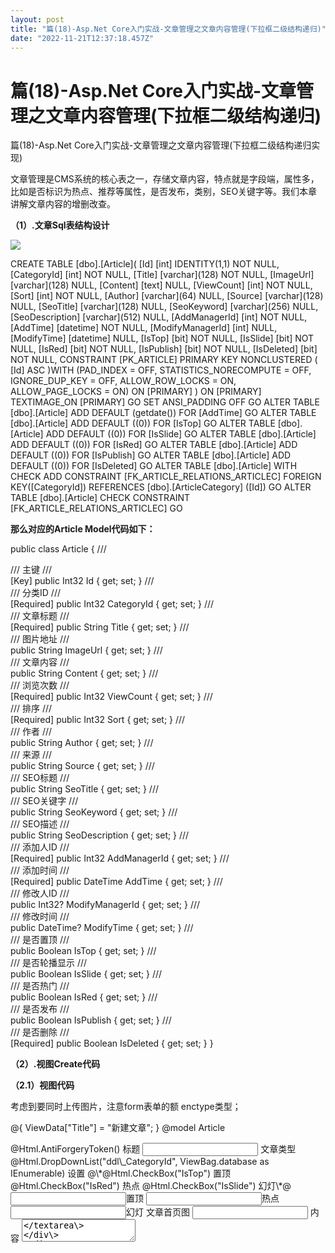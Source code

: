 ```yaml
---
layout: post
title: "篇(18)-Asp.Net Core入门实战-文章管理之文章内容管理(下拉框二级结构递归)"
date: "2022-11-21T12:37:18.457Z"
---
```

篇(18)-Asp.Net Core入门实战-文章管理之文章内容管理(下拉框二级结构递归)
=============================================

篇(18)-Asp.Net Core入门实战-文章管理之文章内容管理(下拉框二级结构递归实现)

文章管理是CMS系统的核心表之一，存储文章内容，特点就是字段端，属性多，比如是否标识为热点、推荐等属性，是否发布，类别，SEO关键字等。我们本章讲解文章内容的增删改查。

**（1）.文章Sql表结构设计**

![](https://img2022.cnblogs.com/blog/39139/202211/39139-20221121150147334-1486688426.jpg)

CREATE TABLE \[dbo\].\[Article\](
\[Id\] \[int\] IDENTITY(1,1) NOT NULL,
\[CategoryId\] \[int\] NOT NULL,
\[Title\] \[varchar\](128) NOT NULL,
\[ImageUrl\] \[varchar\](128) NULL,
\[Content\] \[text\] NULL,
\[ViewCount\] \[int\] NOT NULL,
\[Sort\] \[int\] NOT NULL,
\[Author\] \[varchar\](64) NULL,
\[Source\] \[varchar\](128) NULL,
\[SeoTitle\] \[varchar\](128) NULL,
\[SeoKeyword\] \[varchar\](256) NULL,
\[SeoDescription\] \[varchar\](512) NULL,
\[AddManagerId\] \[int\] NOT NULL,
\[AddTime\] \[datetime\] NOT NULL,
\[ModifyManagerId\] \[int\] NULL,
\[ModifyTime\] \[datetime\] NULL,
\[IsTop\] \[bit\] NOT NULL,
\[IsSlide\] \[bit\] NOT NULL,
\[IsRed\] \[bit\] NOT NULL,
\[IsPublish\] \[bit\] NOT NULL,
\[IsDeleted\] \[bit\] NOT NULL,
CONSTRAINT \[PK\_ARTICLE\] PRIMARY KEY NONCLUSTERED
(
\[Id\] ASC
)WITH (PAD\_INDEX \= OFF, STATISTICS\_NORECOMPUTE \= OFF, IGNORE\_DUP\_KEY \= OFF, ALLOW\_ROW\_LOCKS \= ON, ALLOW\_PAGE\_LOCKS \= ON) ON \[PRIMARY\]
) ON \[PRIMARY\] TEXTIMAGE\_ON \[PRIMARY\]
GO
SET ANSI\_PADDING OFF
GO
ALTER TABLE \[dbo\].\[Article\] ADD DEFAULT (getdate()) FOR \[AddTime\]
GO
ALTER TABLE \[dbo\].\[Article\] ADD DEFAULT ((0)) FOR \[IsTop\]
GO
ALTER TABLE \[dbo\].\[Article\] ADD DEFAULT ((0)) FOR \[IsSlide\]
GO
ALTER TABLE \[dbo\].\[Article\] ADD DEFAULT ((0)) FOR \[IsRed\]
GO
ALTER TABLE \[dbo\].\[Article\] ADD DEFAULT ((0)) FOR \[IsPublish\]
GO
ALTER TABLE \[dbo\].\[Article\] ADD DEFAULT ((0)) FOR \[IsDeleted\]
GO
ALTER TABLE \[dbo\].\[Article\] WITH CHECK ADD CONSTRAINT \[FK\_ARTICLE\_RELATIONS\_ARTICLEC\] FOREIGN KEY(\[CategoryId\])
REFERENCES \[dbo\].\[ArticleCategory\] (\[Id\])
GO
ALTER TABLE \[dbo\].\[Article\] CHECK CONSTRAINT \[FK\_ARTICLE\_RELATIONS\_ARTICLEC\]
GO

**那么对应的Article Model代码如下：**

public class Article
{
/// <summary>
/// 主键
/// </summary>
\[Key\]
public Int32 Id { get; set; }
/// <summary>
/// 分类ID
/// </summary>
\[Required\]
public Int32 CategoryId { get; set; }
/// <summary>
/// 文章标题
/// </summary>
\[Required\]
public String Title { get; set; }
/// <summary>
/// 图片地址
/// </summary>
public String ImageUrl { get; set; }
/// <summary>
/// 文章内容
/// </summary>
public String Content { get; set; }
/// <summary>
/// 浏览次数
/// </summary>
\[Required\]
public Int32 ViewCount { get; set; }
/// <summary>
/// 排序
/// </summary>
\[Required\]
public Int32 Sort { get; set; }
/// <summary>
/// 作者
/// </summary>
public String Author { get; set; }
/// <summary>
/// 来源
/// </summary>
public String Source { get; set; }
/// <summary>
/// SEO标题
/// </summary>
public String SeoTitle { get; set; }
/// <summary>
/// SEO关键字
/// </summary>
public String SeoKeyword { get; set; }
/// <summary>
/// SEO描述
/// </summary>
public String SeoDescription { get; set; }
/// <summary>
/// 添加人ID
/// </summary>
\[Required\]
public Int32 AddManagerId { get; set; }
/// <summary>
/// 添加时间
/// </summary>
\[Required\]
public DateTime AddTime { get; set; }
/// <summary>
/// 修改人ID
/// </summary>
public Int32? ModifyManagerId { get; set; }
/// <summary>
/// 修改时间
/// </summary>
public DateTime? ModifyTime { get; set; }
/// <summary>
/// 是否置顶
/// </summary>
public Boolean IsTop { get; set; }
/// <summary>
/// 是否轮播显示
/// </summary>
public Boolean IsSlide { get; set; }
/// <summary>
/// 是否热门
/// </summary>
public Boolean IsRed { get; set; }
/// <summary>
/// 是否发布
/// </summary>
public Boolean IsPublish { get; set; }
/// <summary>
/// 是否删除
/// </summary>
\[Required\]
public Boolean IsDeleted { get; set; }
}

**（2）.视图Create代码**

**（2.1）视图代码**

考虑到要同时上传图片，注意form表单的额 enctype类型；

@{ ViewData\["Title"\] = "新建文章"; }
@model Article
<form action\="/Article/Create" method\="post" enctype\="multipart/form-data"\>
@Html.AntiForgeryToken()
<div\>
<label asp-for\="Title"\>标题</label\>
<div\>
<input type\="text" asp-for\="Title" name\="Title" placeholder\="请输入标题"\>
</div\>
</div\>
<div\>
<label asp-for\="CategoryId"\>文章类型</label\>
<div\>
@Html.DropDownList("ddl\_CategoryId", ViewBag.database as IEnumerable<SelectListItem\>)
</div\>
</div\>
<div\>
<label\>设置</label\>
<div\>
@\*@Html.CheckBox("IsTop") 置顶
@Html.CheckBox("IsRed") 热点
@Html.CheckBox("IsSlide") 幻灯\*@
<input type\="checkbox" name\="IsTop" asp-for\="IsTop" />置顶
<input type\="checkbox" name\="IsRed" asp-for\="IsRed"/>热点
<input type\="checkbox" name\="IsSlide" asp-for\="IsSlide" />幻灯
</div\>
</div\>
<div\>
<label asp-for\="ImageUrl"\>文章首页图</label\>
<div\>
<input type\="file" asp-for\="ImageUrl" name\="ImageUrl"/>
</div\>
</div\>
<div\>
<label asp-for\="Content"\>内容</label\>
<div\>
<textarea placeholder\="内容" asp-for\="Content" name\="Content" cols\="30" rows\="10"\></textarea\>
</div\>
</div\>
<div\>
<label asp-for\="Sort"\>排序</label\>
<div\>
<input type\="text" placeholder\="排序" asp-for\="Sort" name\="Sort" />
</div\>
</div\>
<div\>
<label asp-for\="ViewCount"\>点击量</label\>
<div\>
<input type\="text" placeholder\="点击量" asp-for\="ViewCount" name\="ViewCount" />
</div\>
</div\>
<div\>
<label asp-for\="IsPublish"\>是否发布</label\>
<div\>
<select asp-for\="IsPublish" name\="IsPublish" class\="IsPublish"\>
<option value\="False"\>否</option\>
<option value\="True" selected\>是</option\>
</select\>
</div\>
</div\>
<div\>
<label asp-for\="Author"\>作者</label\>
<div\>
<input type\="text" asp-for\="Author" name\="Author" placeholder\="作者名"\>
</div\>
</div\>
<div\>
<label asp-for\="Source"\>来源</label\>
<div\>
<input type\="text" asp-for\="Source" name\="Source" placeholder\="文章来源"\>
</div\>
</div\>
<div\>
<label asp-for\="SeoTitle"\>SEO标题</label\>
<div\>
<input type\="text" asp-for\="SeoTitle" name\="SeoTitle" placeholder\="SEO标题"\>
</div\>
</div\>
<div\>
<label asp-for\="SeoKeyword"\>SEO关键词</label\>
<div\>
<input type\="text" asp-for\="SeoKeyword" name\="SeoKeyword" placeholder\="SEO关键词"\>
</div\>
</div\>
<div\>
<label asp-for\="SeoDescription"\>SEO摘要描述</label\>
<div\>
<input type\="text" asp-for\="SeoDescription" name\="SeoDescription" placeholder\="SEO摘要描述"\>
</div\>
</div\>
<div\>
<div\>
<button type\="submit"\>确定</button\>
<button type\="reset"\>重置</button\>
</div\>
</div\>
</form\>

**（2.2）视图中的下拉框的实现方式（递归和循环嵌套）**

![](https://img2022.cnblogs.com/blog/39139/202211/39139-20221121150147334-1206323220.jpg)

我想在添加文章时，实现一个具有二级层次结构的下拉框，如上图所示。所以，在对下拉框进行数据绑定时，就要费点功夫，上个章节讲文章类别管理时，的表结构就一个，分类都存在一张表中，所以要进行递归的获取子菜单或者通过循环嵌套来实现。

**递归的主要核心函数为：**

/// <summary>
/// 递归函数，实现获取子菜单
/// </summary>
/// <param name="lists">递归前的列表</param>
/// <param name="newlists">递归后的新列表</param>
/// <param name="parentId">父Id</param>
/// <returns></returns>
public static List<CategorySelectItemListView> GetChildCategory(List<CategorySelectItemListView> lists, List<CategorySelectItemListView> newlists, int parentId)
{
newlists \= new List<CategorySelectItemListView>();
List<CategorySelectItemListView> tempList = lists.Where(c => c.ParentId == parentId).ToList();
for (int i = 0; i < tempList.Count; i++)
{
CategorySelectItemListView category \= new CategorySelectItemListView();
category.Id \= tempList\[i\].Id;
category.ParentId \= tempList\[i\].ParentId;
category.Title \= tempList\[i\].Title;
category.Children \= GetChildCategory(lists, newlists, category.Id);
newlists.Add(category);
}
return newlists;
}

/// <summary>
/// 循环嵌套，实现获取子菜单
/// </summary>
/// <param name="lists">循环遍历前的列表</param>
/// <returns></returns>
public static List<CategorySelectItemListView> GetChildCategory(List<CategorySelectItemListView> lists)
{
List<CategorySelectItemListView> categorylist = new List<CategorySelectItemListView>();
for (int i = 0; i < lists.Count; i++)
{
if (0 == lists\[i\].ParentId)
categorylist.Add(lists\[i\]);
for (int j = 0; j < lists.Count; j++)
{
if (lists\[j\].ParentId == lists\[i\].Id)
lists\[i\].Children.Add(lists\[j\]);
}
}
return categorylist;
}

然后在Create和Edit的Action中去绑定对应的下拉菜单即可。

注意：List<CategorySelectItemListView> 集合的CategorySelectItemListView，这个是新建的ViewModel对象，用来专门绑定下拉菜单使用，其代码如下：

public class CategorySelectItemListView
{
public int Id { get; set; }
public string Title { get; set; }
public int ParentId { get; set; }
public List<CategorySelectItemListView> Children { get; set; }
public CategorySelectItemListView()
{
Children \= new List<CategorySelectItemListView>();
}

public CategorySelectItemListView(int id,string title,int parentid)
{
this.Id = id;
this.Title = title;
this.ParentId = parentid;
Children \= new List<CategorySelectItemListView>();
}

public CategorySelectItemListView(int id, string title, CategorySelectItemListView parent)
{
this.Id = id;
this.Title = title;
this.ParentId = parent.Id;
Children \= new List<CategorySelectItemListView>();
}

**（3）.视图Edit代码，注解部分的代码可以参考，我尝试用过，也可以达到目的，演练代码最好是用多种方式实现，查看其区别，这样掌握的牢固一些**。

@{ ViewData\["Title"\] = "编辑文章"; }
@model Article
@section Scripts{
<script type\="text/javascript" src\="~/js/jquery-3.6.1.min.js"\></script\>
<script type\="text/javascript"\>
$(document).ready(function () {
$.ajax({
type: "GET",
url: "/ArticleCategory/GetCategory",
data: "{}",
success: function (data) {
console.log(data);
var s \= '<option value="0">请选择</option>';
for (var i \= 0; i < data.length; i++) {
s += '<option value="' + data\[i\].Title + '"+>' + data\[i\].Id + '</option>';
}
$("#ArticleCategory").html(s);
}
});
});
</script\>
}

<form action\="/Article/Edit" method\="post" enctype\="multipart/form-data"\>
@Html.AntiForgeryToken()
<div\>
<label asp-for\="Title"\>标题</label\>
<div\>
<input type\="text" asp-for\="Title" name\="Title" placeholder\="请输入标题"\>
<input type\="hidden" asp-for\="Id" />
</div\>
</div\>
<div\>
<label asp-for\="CategoryId"\>文章类型</label\>
<div\>
@Html.DropDownList("ddl\_CategoryId", ViewBag.database as IEnumerable<SelectListItem\>)
</div\>
</div\>
<div\>
<label\>设置</label\>
<div\>
@\*@Html.CheckBox("IsTop", Model.IsTop,new { value = Model.IsTop}) 置顶
@Html.CheckBox("IsRed", Model.IsRed, new { value = Model.IsRed }) 热点
@Html.CheckBox("IsSlide", Model.IsSlide, new { value = Model.IsSlide }) 幻灯\*@
<input asp-for\="IsTop" />置顶
<input asp-for\="IsRed" />热点
<input asp-for\="IsSlide" />幻灯
@\*<input type\="checkbox" name\="IsTop" @(Html.Raw(@Model.IsTop ? "checked\=\\"checked\\"" : "")) asp-for\="IsTop" />置顶
<input type\="checkbox" name\="IsRed" @(Html.Raw(@Model.IsRed ? "checked\=\\"checked\\"" : "")) asp-for\="IsRed" />热点
<input type\="checkbox" name\="IsSlide" @(Html.Raw(@Model.IsSlide ? "checked\=\\"checked\\"" : "")) asp-for\="IsSlide" />幻灯\*@
@\*<input type\="checkbox" name\="IsTop" asp-for\="IsTop" />置顶
<input type\="checkbox" name\="IsRed" asp-for\="IsRed"/>热点
<input type\="checkbox" name\="IsSlide" asp-for\="IsSlide"/>幻灯\*@
</div\>
</div\>
<div\>
<label asp-for\="ImageUrl"\>文章首页图</label\>
<div\>
<input type\="file" asp-for\="ImageUrl" name\="ImageUrl" />
<label asp-for\="ImageUrl"\>@Model.ImageUrl</label\>
</div\>
</div\>
<div\>
<label asp-for\="Content"\>内容</label\>
<div\>
<textarea placeholder\="内容" asp-for\="Content" name\="Content" cols\="30" rows\="10"\></textarea\>
</div\>
</div\>
<div\>
<label asp-for\="Sort"\>排序</label\>
<div\>
<input type\="text" placeholder\="排序" asp-for\="Sort" name\="Sort" />
</div\>
</div\>
<div\>
<label asp-for\="ViewCount"\>点击量</label\>
<div\>
<input type\="text" placeholder\="点击量" asp-for\="ViewCount" name\="ViewCount" />
</div\>
</div\>
<div\>
<label asp-for\="IsPublish"\>是否发布</label\>
<div\>
<select asp-for\="IsPublish" name\="IsPublish" class\="IsPublish"\>
<option value\="False"\>否</option\>
<option value\="True" selected\>是</option\>
</select\>
</div\>
</div\>
<div\>
<label asp-for\="Author"\>作者</label\>
<div\>
<input type\="text" asp-for\="Author" name\="Author" placeholder\="作者名"\>
</div\>
</div\>
<div\>
<label asp-for\="Source"\>来源</label\>
<div\>
<input type\="text" asp-for\="Source" name\="Source" placeholder\="文章来源"\>
</div\>
</div\>
<div\>
<label asp-for\="SeoTitle"\>SEO标题</label\>
<div\>
<input type\="text" asp-for\="SeoTitle" name\="SeoTitle" placeholder\="SEO标题"\>
</div\>
</div\>
<div\>
<label asp-for\="SeoKeyword"\>SEO关键词</label\>
<div\>
<input type\="text" asp-for\="SeoKeyword" name\="SeoKeyword" placeholder\="SEO关键词"\>
</div\>
</div\>
<div\>
<label asp-for\="SeoDescription"\>SEO摘要描述</label\>
<div\>
<input type\="text" asp-for\="SeoDescription" name\="SeoDescription" placeholder\="SEO摘要描述"\>
</div\>
</div\>
<div\>
<div\>
<button type\="submit"\>确定</button\>
<button type\="reset"\>重置</button\>
</div\>
</div\>
</form\>

**（4）.视图Index列表的代码**

针对列表的显示，又专门编写了ArticeView的这个ViewModel。

![](https://img2022.cnblogs.com/blog/39139/202211/39139-20221121150147472-823072694.jpg)

public class ArticleView
{
public int Id { get; set; }
public int CategoryId { get; set; }
public string CategoryName { get; set; }
public string Title { get; set; }
public int ViewCount { get; set; }
public int Sort { get; set; }
public string Author { get; set; }
public string Source { get; set; }
public int AddManagerId { get; set; }
public DateTime AddTime { get; set; }
}

@using Humanizer;
@using RjWebCms.Db;
@using RjWebCms.Models.Articles;
@model PaginatedList<ArticleView\>
@{
ViewData\["Title"\] = "文章列表";
}
@section Scripts{
<script src\="~/js/jquery-2.1.0.min.js"\></script\>
<script type\="text/javascript"\>
function DelAll() {
var ids \= document.getElementsByName("#chk\_ids");
var arrIds \= "";
var n \= 0;
for (var i \= 0; i < ids.length; i++)
{
if (ids\[i\].checked \== true) {
arrIds += ids\[i\].value + ",";
n++;
}
}
if (n \== 0) {
alert("请选择要删除的信息");
return;
}
arrIds \= arrids.substr(0, arrIds.length \- 1);
//
if (confirm("确定要全部删除选择信息吗")) {
$.ajax({
type: "post",
url: "/Article/DeleteAll",
data: { ids: arrIds },
success: function (data, state) {
alert('删除成功!');
window.location.href \= "";
},

error: function (data, state) {
alert('删除失败');
}
});
}
}
</script\>
}
<div class\="panel panel-default todo-panel"\>
<div class\="panel-heading"\>@ViewData\["Title"\]</div\>
@Html.AntiForgeryToken()
<form asp-action\="Index" method\="get"\>
<table\>
<tr\><td\><a asp-controller\="Article" asp-action\="Create"\>添加</a\></td\></tr\>
<tr\>
<td\>查询关键词:<input type\="text" name\="SearchString" value\="@ViewData\["CurrentFilter"\]" /></td\>
<td\><input type\="submit" value\="查询" /></td\>
<td\><a asp-action\="Index"\>Back</a\></td\>
<td\><a asp-action\="DeleteAll"\>批量删除</a\></td\>
</tr\>
</table\>
</form\>
<table class\="table table-hover"\>
<thead\>
<tr\>
<td\>&#x2714;</td\>
<td\><a asp-action\="Index" asp-route-sortOrder\="@ViewData\["NameSortParm"\]" asp-route-currentFilter\="@ViewData\["CurrentFilter"\]"\>标题</a\></td\>
<td\>类别</td\>
<td\><a asp-action\="Index" asp-route-sortOrder\="@ViewData\["DateSortParm"\]" asp-route-currentFilter\="@ViewData\["CurrentFilter"\]"\>添加时间</a\></td\>
<td\>作者</td\>
<td\>操作</td\>
</tr\>
@foreach (var item in Model)
{
<tr\>
<td\><input type\="checkbox" class\="done-checkbox" name\="chk\_ids" value\="@item.Id"\></td\>
<td\>@item.Title</td\>
<td\>@item.CategoryName</td\>
<td\>@item.AddTime</td\>
<td\>@item.Author</td\>
<td\>
<a asp-action\="Details" asp-route-id\="@item.Id"\>Details</a\>
<a asp-action\="Edit" asp-route-id\="@item.Id"\>Edit</a\>
<a asp-action\="Delete" asp-route-id\="@item.Id"\>Delete</a\>
</td\>
</tr\>
}
</thead\>
</table\>
@{
var prevDisabled = !Model.HasPreviousPage ? "disabled" : "";
var nextDisabled = !Model.HasNextPage ? "disabled" : ""; ;
}

<a asp-action\="Index"
asp-route-sortOrder\="@ViewData\["CurrentSort"\]"
asp-route-pageNumber\="@(Model.PageIndex - 1)"
asp-route-currentFilter\="@ViewData\["CurrentFilter"\]"
class\="btn btn-default @prevDisabled"\>
上一页
</a\>
<a asp-action\="Index"
asp-route-sortOrder\="@ViewData\["CurrentSort"\]"
asp-route-pageNumber\="@(Model.PageIndex + 1)"
asp-route-currentFilter\="@ViewData\["CurrentFilter"\]"
class\="btn btn-default @nextDisabled"\>
下一页
</a\>
<div class\="panel-footer add-item-form"\>
<!--TODO: Add item form \-->
</div\>
</div\>

**（5）.Controller部分的全部代码，注意看代码注释**

public class ArticleController : Controller
    {
        private readonly IHostEnvironment \_hostEnvironment;
        private readonly IArticleService \_articleService;
        private readonly IArticleCategoryService \_articleCategoryService;
        private readonly AppDbContext \_appDbContext;
        public ArticleController(IArticleService articleService, IArticleCategoryService articleCategoryService,AppDbContext appDbContext,IHostEnvironment hostEnvironment)
        {
            \_hostEnvironment \= hostEnvironment;
            \_appDbContext \= appDbContext;
            \_articleService \= articleService;
            \_articleCategoryService \= articleCategoryService;
        }

        public async Task<IActionResult> Index(string sortOrder, string currentFilter, string searchString, int? pageNumber)
        {
            ViewData\["CurrentSort"\] = sortOrder;
            ViewData\["NameSortParm"\] = String.IsNullOrEmpty(sortOrder) ? "name\_desc" : "";
            ViewData\["DateSortParm"\] = sortOrder == "Date" ? "date\_desc" : "Date";

            if (searchString != null)
            {
                pageNumber \= 1;
            }
            else
            {
                searchString \= currentFilter;
            }
            ViewData\["CurrentFilter"\] = searchString;
            var article = from s in \_appDbContext.Article
                          join p in \_appDbContext.ArticleCategory on s.CategoryId equals p.Id
                          select new ArticleView { 
                            Id \= s.Id,
                            CategoryId \= s.CategoryId,
                            CategoryName \= p.Title,
                            Title \= s.Title,
                            Sort \= s.Sort,
                            AddManagerId \= s.AddManagerId,
                            AddTime \= s.AddTime,
                            Author \= s.Author,
                            Source \= s.Source,
                            ViewCount \= s.ViewCount,
                          };
            if (!string.IsNullOrEmpty(searchString))
            {
                article \= article.Where(s => s.Title.Contains(searchString));
            }
            switch (sortOrder)
            {
                case "name\_desc":
                    article \= article.OrderByDescending(s => s.Title) ;
                    break;
                case "Date":
                    article \= article.OrderBy(s => s.AddTime);
                    break;
                case "date\_desc":
                    article \= article.OrderByDescending(s => s.AddTime);
                    break;
                default:
                    article \= article.OrderBy(s => s.Title);
                    break;
            }
            int pageSize = 4;
            return View(await PaginatedList<ArticleView>.CreateAsync(article.AsNoTracking(), pageNumber ?? 1, pageSize));
        }


        \[HttpGet\]
        public async Task<IActionResult> CreateAsync()
        {
            #region 绑定类别下拉框
            var categories = await \_articleCategoryService.GetArticleCategory();//列出文章类别字典
            var categoryItems = new List<SelectListItem>()
            {
                new SelectListItem(){ Value="0",Text="全部",Selected=true}
            };
            //全部列出并转成DropDownList对象
            List<CategorySelectItemListView> list = new List<CategorySelectItemListView>();
            foreach (var category in categories)
            {
                list.Add(new CategorySelectItemListView { 
                    Id\=category.Id,
                    Title \= category.Title,
                    ParentId \= category.ParentId
                });
            }

            #region 循环嵌套调用
            //List<CategorySelectItemListView> list1 = GetChildCategory(list);
            //foreach (var li in list1)
            //{
            //    categoryItems.Add(new SelectListItem { Value = li.Id.ToString(), Text = li.Title });
            //    if (li.Children.Count > 0)
            //    { 
            //        foreach(var t in li.Children)
            //            categoryItems.Add(new SelectListItem { Value = t.Id.ToString(),Text= "|-" + t.Title });
            //    }
            //}
            #endregion

            #region  递归调用
            List<CategorySelectItemListView> list1 = GetChildCategory(list, new List<CategorySelectItemListView>(), 0);
            foreach (var li in list1)
            {
                categoryItems.Add(new SelectListItem { Value = li.Id.ToString(), Text = li.Title });
                if (li.Children.Count > 0)
                {
                    foreach (var t in li.Children)
                        categoryItems.Add(new SelectListItem { Value = t.Id.ToString(), Text = "  |-" + t.Title });
                }
            }
            #endregion

            ViewBag.database \= categoryItems;
            #endregion
            return View();
        }

        \[HttpPost\]
        \[ValidateAntiForgeryToken\]
        public async Task<IActionResult> CreateAsync(Article article,\[FromForm\]IFormCollection fromData)
        {
            //去掉对字段IsSystem的验证,IsSystem在数据库是bool类型,而前端是0和1，ModelState的验证总是报false，所以去掉对其验证
            //ModelState.Remove("IsSystem");//在View端已经解决了了bool类型，那么此行代码可以不用
            #region 下拉菜单
            string strCategoryId = Request.Form\["ddl\_CategoryId"\];
            if (!string.IsNullOrEmpty(strCategoryId))
                article.CategoryId \= int.Parse(strCategoryId);
            else
                article.CategoryId \= 0;
            #endregion

            #region 复选框
            article.IsTop \= fromData\["IsTop"\] != "false";//使用FormCollection时，可以这样
            article.IsRed = fromData\["IsRed"\] != "false";
            article.IsSlide \= fromData\["IsSlide"\] != "false";
            //也可以这样取值，但要注意View内的写法
            //if (!string.IsNullOrEmpty(fromData\["IsTop"\]))
            //    article.IsTop = true;
            //else
            //    article.IsTop = false;
            #endregion

            #region 上传文件
            IFormFileCollection files \= fromData.Files;
           foreach(var formFile in files)
            {
                //var fileName = ContentDispositionHeaderValue.Parse(file.ContentDisposition).FileName.Trim('"');
                string webContentPath = \_hostEnvironment.ContentRootPath;
                var fileExt = formFile.FileName.Substring(formFile.FileName.LastIndexOf('.'));//文件扩展名
                var fileNew = DateTime.Now.ToString("yyyyMMddHHmmss") + fileExt; //给文件重新命名
                
                //string upLoadPath = webContentPath + $@"\\{fileName}";
                string upLoadPath = webContentPath + $@"\\UpFiles";
                var fileUrl = upLoadPath + $@"\\{fileNew}";

                if (formFile.Length > 0)
                {
                    using (var stream = new FileStream(fileUrl,FileMode.Create))
                    {
                        await formFile.CopyToAsync(stream);
                    }
                }
                article.ImageUrl \= "../UpFiles/" + fileNew;


            }       
            #endregion 

            if (ModelState.IsValid)
            {
                var successful = await \_articleService.AddArticleAysnc(article);
                if (successful)
                    return RedirectToAction("Index");
                else
                    return BadRequest("失败");
            }
            return View(article);
        }


        \[HttpGet\]
        public async Task<IActionResult> Edit(int id)
        {

            if (string.IsNullOrEmpty(id.ToString()))
                return NotFound();

            var article = await \_articleService.FindArticleAsync(id);
            if (article == null)
                return NotFound();

            #region 绑定角色下拉框
            var categories = await \_articleCategoryService.GetArticleCategory();//列出文章类别字典
            var categoryItems = new List<SelectListItem>()
            {
                new SelectListItem(){ Value="0",Text="全部",Selected=true}
            };
            //全部列出并转成DropDownList对象
            List<CategorySelectItemListView> list = new List<CategorySelectItemListView>();
            foreach (var category in categories)
            {
                list.Add(new CategorySelectItemListView
                {
                    Id \= category.Id,
                    Title \= category.Title,
                    ParentId \= category.ParentId
                });
            }
            #region  递归调用
            List<CategorySelectItemListView> list1 = GetChildCategory(list, new List<CategorySelectItemListView>(), 0);
            foreach (var li in list1)
            {
                categoryItems.Add(new SelectListItem { Value = li.Id.ToString(), Text = li.Title });
                if (li.Children.Count > 0)
                {
                    foreach (var t in li.Children)
                        categoryItems.Add(new SelectListItem { Value = t.Id.ToString(), Text = "  |-" + t.Title });
                }
            }
            #endregion

            #region 遍历并选中
            foreach (SelectListItem item in categoryItems)
            {
                if (item.Value == article.CategoryId.ToString())
                    item.Selected \= true;
            }
            #endregion ViewBag.database \= categoryItems;
            #endregion

            return View(article);
        }

        \[HttpPost\]
        \[ValidateAntiForgeryToken\]
        public async Task<IActionResult> Edit(int id, \[FromForm\]Article article)
        {
            if (id != article.Id)
            {
                return NotFound();
            }
            #region 下拉菜单
            string strCategoryId = Request.Form\["ddl\_CategoryId"\];
            if (!string.IsNullOrEmpty(strCategoryId))
                article.CategoryId \= int.Parse(strCategoryId);
            else
                article.CategoryId \= 0;
            #endregion
            #region 复选框
            if (Request.Form\["IsTop"\].Contains("true"))
                article.IsTop \= true;
            else
                article.IsTop \= false;
            if (Request.Form\["IsRed"\].Contains("true"))
                article.IsRed \= true;
            else
                article.IsRed \= false;
            if (Request.Form\["IsSlide"\].Contains("true"))
                article.IsSlide \= true;
            else
                article.IsSlide \= false;
            #endregion 
            //ModelState.Remove("IsTop");
            //ModelState.Remove("IsRed");
            //ModelState.Remove("IsSlide");
            if (ModelState.IsValid)
            {
                try
                {
                    var result = await \_articleService.UpdateArticleAsync(id, article);
                    //跳转
                    if (result)
                        return RedirectToAction("Index");
                    else
                        return BadRequest("编辑失败");
                }
                catch (Exception ex)
                {
                    return BadRequest("编辑失败");
                }
            }
            else
            {
                return BadRequest("数据输入有误！");
            }
        }

        /// <summary>
        /// 递归函数，实现获取子菜单
        /// </summary>
        /// <param name="lists">递归前的列表</param>
        /// <param name="newlists">递归后的新列表</param>
        /// <param name="parentId">父Id</param>
        /// <returns></returns>
        public static List<CategorySelectItemListView> GetChildCategory(List<CategorySelectItemListView> lists, List<CategorySelectItemListView> newlists, int parentId)
        {
            newlists \= new List<CategorySelectItemListView>();
            List<CategorySelectItemListView> tempList = lists.Where(c => c.ParentId == parentId).ToList();
            for (int i = 0; i < tempList.Count; i++)
            {
                CategorySelectItemListView category \= new CategorySelectItemListView();
                category.Id \= tempList\[i\].Id;
                category.ParentId \= tempList\[i\].ParentId;
                category.Title \= tempList\[i\].Title;
                category.Children \= GetChildCategory(lists, newlists, category.Id);
                newlists.Add(category);
            }
            return newlists;
        }

        /// <summary>
        /// 循环嵌套，实现获取子菜单
        /// </summary>
        /// <param name="lists">循环遍历前的列表</param>
        /// <returns></returns>
        public static List<CategorySelectItemListView> GetChildCategory(List<CategorySelectItemListView> lists)
        {
            List<CategorySelectItemListView> categorylist = new List<CategorySelectItemListView>();
            for (int i = 0; i < lists.Count; i++)
            {
                if (0 == lists\[i\].ParentId)
                    categorylist.Add(lists\[i\]);

                for (int j = 0; j < lists.Count; j++)
                {
                    if (lists\[j\].ParentId == lists\[i\].Id)
                        lists\[i\].Children.Add(lists\[j\]);
                }
            }
            return categorylist;
        }


    }

（6）.Service应用层代码

![](https://img2022.cnblogs.com/blog/39139/202211/39139-20221121150147333-734536496.jpg)

    public class ArticleService : IArticleService
    {
        private readonly AppDbContext \_appDbContext;
        public ArticleService(AppDbContext appDbContext)
        {
            \_appDbContext \= appDbContext;
        }
        /// <summary>
        /// 添加文章
        /// </summary>
        /// <param name="article"></param>
        /// <returns></returns>
        public async Task<bool\> AddArticleAysnc(Article article)
        {
            article.IsDeleted \= false;
            article.AddManagerId \= 1;//用户id
            article.AddTime = DateTime.Now;
            article.IsPublish \= true;
            await \_appDbContext.Article.AddAsync(article);
            var result = await \_appDbContext.SaveChangesAsync();
            return result == 1;
        }

        /// <summary>
        /// 删除文章
        /// </summary>
        /// <param name="Id"></param>
        /// <returns></returns>
        public async Task<bool\> DeleteArticleAsync(int Id)
        {
            var article = await \_appDbContext.Article.FirstOrDefaultAsync(x => x.Id == Id);
            if (article != null)
            {
                \_appDbContext.Article.Remove(article);
            }
            var result = await \_appDbContext.SaveChangesAsync();
            return result == 1; //注意(result==1 如果等式成立，则返回true，说明删除成功)
        }

        /// <summary>
        /// 按Id查询文章
        /// </summary>
        /// <param name="Id"></param>
        /// <returns></returns>
        public async Task<Article> FindArticleAsync(int Id)
        {
            var item = await \_appDbContext.Article.Where(x => x.Id == Id).FirstOrDefaultAsync();
            return item;
        }

        /// <summary>
        /// 按标题查询文章
        /// </summary>
        /// <param name="title"></param>
        /// <returns></returns>
        public async Task<Article\[\]> GetArtcleByTitle(string title)
        {
            var items = await \_appDbContext.Article.Where(x => x.Title.Contains(title)).ToArrayAsync();
            return items;
        }

        /// <summary>
        /// 查询文章
        /// </summary>
        /// <returns></returns>
        public async Task<Article\[\]> GetArticles()
        {
            var items = await \_appDbContext.Article.Where(x => x.IsDeleted==false).ToArrayAsync();
            return items;
        }

        /// <summary>
        /// 更新文章
        /// </summary>
        /// <param name="id"></param>
        /// <param name="article"></param>
        /// <returns></returns>
        public async Task<bool\> UpdateArticleAsync(int id, Article article)
        {
            var oldArticle = await  FindArticleAsync(id); //找出旧对象

            //将新值赋到旧对象上
            oldArticle.Title = article.Title;
            oldArticle.CategoryId \= article.CategoryId;
            oldArticle.SeoDescription \= article.SeoDescription;
            oldArticle.SeoTitle \= article.SeoTitle;
            oldArticle.SeoKeyword \= article.SeoKeyword;
            oldArticle.Content \= article.Content;
            oldArticle.Sort \= article.Sort;
            oldArticle.Source \= article.Source;
            oldArticle.IsSlide \= article.IsSlide;
            oldArticle.IsPublish \= article.IsPublish;
            oldArticle.IsRed \= article.IsRed;
            oldArticle.IsTop \= article.IsTop;
            oldArticle.ViewCount \= article.ViewCount;
            oldArticle.Author \= article.Author;
            oldArticle.ImageUrl \= article.ImageUrl;

            oldArticle.ModifyManagerId \= 11;//
            oldArticle.ModifyTime = DateTime.Parse(DateTime.Now.ToString("yyyy-MM-dd HH:mm:ss"));

            //对旧对象执行更新
            \_appDbContext.Entry(oldArticle).State = EntityState.Modified;
            var result = await \_appDbContext.SaveChangesAsync();
            return result == 1;
        }
    }

**再谈CheckBox的使用**

**1.在View视图页增加的代码格式如果为：**

**<input type="checkbox" name="IsTop" asp-for="IsTop" />置顶**

或者是这样：

<input **asp-for**\="IsTop" />置顶

那么在生成的html代码中，都会自动成id，name，type=“checkbox” value的属性。

**2.在Controller中进行取值时的代码为：**

if (Request.Form\["IsTop"\].Contains("true"))

article.IsTop = true;

else

article.IsTop = false;

跟踪时发现，View中Checkbox选中是，会产生true和false两个值，如图跟踪变量发现:

![](https://img2022.cnblogs.com/blog/39139/202211/39139-20221121150147311-81247631.jpg)

如此，取值时，就用了Contains功能，因为View中CheckBox没选中，这只有一个false值；

**3.在View视图页增加代码的格式如果为：**

<input type="checkbox" name="IsTop" @(Html.Raw(@Model.IsTop ? "checked=\\"checked\\"" : "")) asp-for="IsTop" />置顶

**4.在Controller中进行取值时的代码为：**

if (!string.IsNullOrEmpty(Request.Form\["IsTop"\]))

article.IsTop = true;

else

article.IsTop = false;

跟踪时发现，View中的CheckBox选中是，取到的值为“on”，如图跟踪发现：

![](https://img2022.cnblogs.com/blog/39139/202211/39139-20221121150147474-1893295358.jpg)

所以，才用了IsNullOrEmpty这个函数，依据判空来确定是否选中。

但是这样写有个问题，在ModelState.IsValid()的模型验证中，一直无法通过，IsTop一直为false，为此，我干脆就把其去除掉验证：

ModelState.Remove("IsTop");//去除name=IsTop的checkbox的模型验证

**5.使用Checkbox**，还是要看给在数据表中为其定义的**字段类型**，Model中的**指定类型和验证属性**，如果你赋予了Value值，那么就在Controller中取值，Asp.Net Core中Checkbox默认是True和False的值，网上关于@Html.CheckBox()形式也行，你可以尝试跟踪变量值来判断如何处理，其宗旨就是根据具体条件来处理。